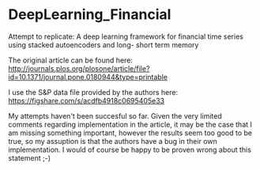 # DeepLearning_Financial
Attempt to replicate: A deep learning framework for financial time series using stacked autoencoders and long- short term memory

The original article can be found here: http://journals.plos.org/plosone/article/file?id=10.1371/journal.pone.0180944&type=printable

I use the S&P data file provided by the authors here: https://figshare.com/s/acdfb4918c0695405e33

My attempts haven't been succesful so far. Given the very limited comments regarding implementation in the article, it may be the case that I am missing something important, however the results seem too good to be true, so my assuption is that the authors have a bug in their own implementation. I would of course be happy to be proven wrong about this statement ;-)

